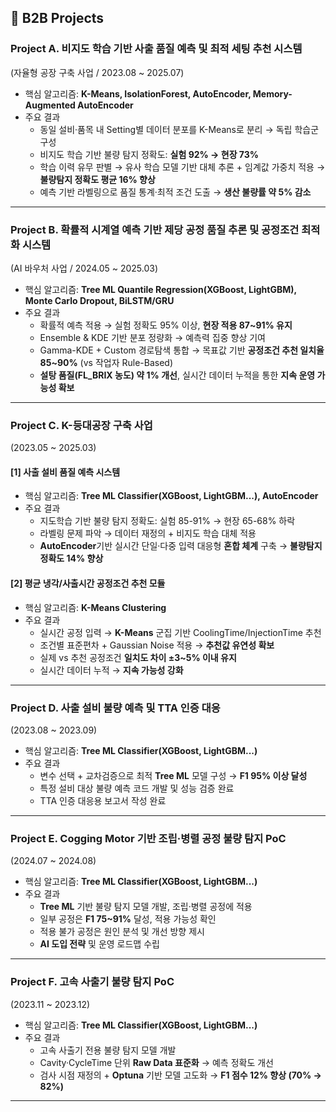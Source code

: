 ## 📌 B2B Projects

### Project A. 비지도 학습 기반 사출 품질 예측 및 최적 세팅 추천 시스템
(자율형 공장 구축 사업 / 2023.08 ~ 2025.07)
- 핵심 알고리즘: **K-Means, IsolationForest, AutoEncoder, Memory-Augmented AutoEncoder**
- 주요 결과
  - 동일 설비·품목 내 Setting별 데이터 분포를 K-Means로 분리 → 독립 학습군 구성
  - 비지도 학습 기반 불량 탐지 정확도: **실험 92% → 현장 73%**
  - 학습 이력 유무 판별 → 유사 학습 모델 기반 대체 추론 + 임계값 가중치 적용 → **불량탐지 정확도 평균 16% 향상**
  - 예측 기반 라벨링으로 품질 통계·최적 조건 도출 → **생산 불량률 약 5% 감소**

--- 
### Project B. 확률적 시계열 예측 기반 제당 공정 품질 추론 및 공정조건 최적화 시스템
(AI 바우처 사업 / 2024.05 ~ 2025.03)
- 핵심 알고리즘: **Tree ML Quantile Regression(XGBoost, LightGBM), Monte Carlo Dropout, BiLSTM/GRU**
- 주요 결과
  - 확률적 예측 적용 → 실험 정확도 95% 이상, **현장 적용 87~91% 유지**
  - Ensemble & KDE 기반 분포 정량화 → 예측력 집중 향상 기여
  - Gamma-KDE + Custom 경로탐색 통합 → 목표값 기반 **공정조건 추천 일치율 85~90%** (vs 작업자 Rule-Based)
  - **설탕 품질(FL_BRIX 농도) 약 1% 개선**, 실시간 데이터 누적을 통한 **지속 운영 가능성 확보**


---

### Project C. K-등대공장 구축 사업
(2023.05 ~ 2025.03)

#### [1] 사출 설비 품질 예측 시스템
- 핵심 알고리즘: **Tree ML Classifier(XGBoost, LightGBM...), AutoEncoder**
- 주요 결과
  - 지도학습 기반 불량 탐지 정확도: 실험 85-91% → 현장 65-68% 하락
  - 라벨링 문제 파악 → 데이터 재정의 + 비지도 학습 대체 적용
  - **AutoEncoder**기반 실시간 단일·다중 입력 대응형 **혼합 체계** 구축 → **불량탐지 정확도 14% 향상**

#### [2] 평균 냉각/사출시간 공정조건 추천 모듈
- 핵심 알고리즘: **K-Means Clustering**
- 주요 결과
  - 실시간 공정 입력 → **K-Means** 군집 기반 CoolingTime/InjectionTime 추천
  - 조건별 표준편차 + Gaussian Noise 적용 → **추천값 유연성 확보**
  - 실제 vs 추천 공정조건 **일치도 차이 ±3~5% 이내 유지**
  - 실시간 데이터 누적 → **지속 가능성 강화**


---

### Project D. 사출 설비 불량 예측 및 TTA 인증 대응
(2023.08 ~ 2023.09)
- 핵심 알고리즘: **Tree ML Classifier(XGBoost, LightGBM...)**
- 주요 결과
  - 변수 선택 + 교차검증으로 최적 **Tree ML** 모델 구성 → **F1 95% 이상 달성**
  - 특정 설비 대상 불량 예측 코드 개발 및 성능 검증 완료
  - TTA 인증 대응용 보고서 작성 완료 

---

### Project E. Cogging Motor 기반 조립·병렬 공정 불량 탐지 PoC
(2024.07 ~ 2024.08)
- 핵심 알고리즘: **Tree ML Classifier(XGBoost, LightGBM...)**
- 주요 결과
  - **Tree ML** 기반 불량 탐지 모델 개발, 조립·병렬 공정에 적용
  - 일부 공정은 **F1 75~91%** 달성, 적용 가능성 확인
  - 적용 불가 공정은 원인 분석 및 개선 방향 제시
  - **AI 도입 전략** 및 운영 로드맵 수립
---
### Project F. 고속 사출기 불량 탐지 PoC
(2023.11 ~ 2023.12)
- 핵심 알고리즘: **Tree ML Classifier(XGBoost, LightGBM...)**
- 주요 결과
  - 고속 사출기 전용 불량 탐지 모델 개발
  - Cavity·CycleTime 단위 **Raw Data 표준화** → 예측 정확도 개선
  - 검사 시점 재정의 + **Optuna** 기반 모델 고도화 → **F1 점수 12% 향상 (70% → 82%)**
 ---
 



